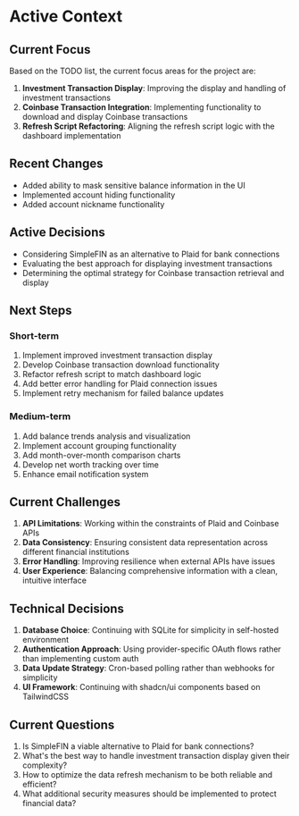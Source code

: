 # Active Context

## Current Focus
Based on the TODO list, the current focus areas for the project are:

1. **Investment Transaction Display**: Improving the display and handling of investment transactions
2. **Coinbase Transaction Integration**: Implementing functionality to download and display Coinbase transactions
3. **Refresh Script Refactoring**: Aligning the refresh script logic with the dashboard implementation

## Recent Changes
- Added ability to mask sensitive balance information in the UI
- Implemented account hiding functionality
- Added account nickname functionality

## Active Decisions
- Considering SimpleFIN as an alternative to Plaid for bank connections
- Evaluating the best approach for displaying investment transactions
- Determining the optimal strategy for Coinbase transaction retrieval and display

## Next Steps
### Short-term
1. Implement improved investment transaction display
2. Develop Coinbase transaction download functionality
3. Refactor refresh script to match dashboard logic
4. Add better error handling for Plaid connection issues
5. Implement retry mechanism for failed balance updates

### Medium-term
1. Add balance trends analysis and visualization
2. Implement account grouping functionality
3. Add month-over-month comparison charts
4. Develop net worth tracking over time
5. Enhance email notification system

## Current Challenges
1. **API Limitations**: Working within the constraints of Plaid and Coinbase APIs
2. **Data Consistency**: Ensuring consistent data representation across different financial institutions
3. **Error Handling**: Improving resilience when external APIs have issues
4. **User Experience**: Balancing comprehensive information with a clean, intuitive interface

## Technical Decisions
1. **Database Choice**: Continuing with SQLite for simplicity in self-hosted environment
2. **Authentication Approach**: Using provider-specific OAuth flows rather than implementing custom auth
3. **Data Update Strategy**: Cron-based polling rather than webhooks for simplicity
4. **UI Framework**: Continuing with shadcn/ui components based on TailwindCSS

## Current Questions
1. Is SimpleFIN a viable alternative to Plaid for bank connections?
2. What's the best way to handle investment transaction display given their complexity?
3. How to optimize the data refresh mechanism to be both reliable and efficient?
4. What additional security measures should be implemented to protect financial data? 